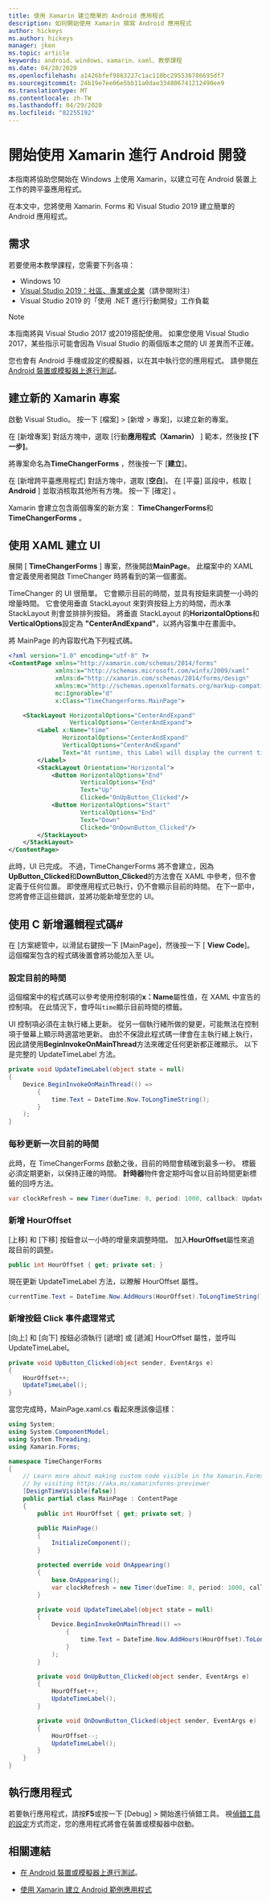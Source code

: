 ```yaml
---
title: 使用 Xamarin 建立簡單的 Android 應用程式
description: 如何開始使用 Xamarin 撰寫 Android 應用程式
author: hickeys
ms.author: hickeys
manager: jken
ms.topic: article
keywords: android、windows、xamarin、xaml、教學課程
ms.date: 04/28/2020
ms.openlocfilehash: a1426bfef9863227c1ac110bc295536786695df7
ms.sourcegitcommit: 24b19e7ee06e5bb11a0dae334806741212490ee9
ms.translationtype: MT
ms.contentlocale: zh-TW
ms.lasthandoff: 04/29/2020
ms.locfileid: "82255192"
---
```

# <a name="get-started-developing-for-android-using-xamarinforms"></a>開始使用 Xamarin 進行 Android 開發

本指南將協助您開始在 Windows 上使用 Xamarin，以建立可在 Android 裝置上工作的跨平臺應用程式。

在本文中，您將使用 Xamarin. Forms 和 Visual Studio 2019 建立簡單的 Android 應用程式。

## <a name="requirements"></a>需求

若要使用本教學課程，您需要下列各項：

- Windows 10
- [Visual Studio 2019：社區、專業或企業](https://visualstudio.microsoft.com/downloads/)（請參閱附注）
- Visual Studio 2019 的「使用 .NET 進行行動開發」工作負載

> [!NOTE]
> 本指南將與 Visual Studio 2017 或2019搭配使用。 如果您使用 Visual Studio 2017，某些指示可能會因為 Visual Studio 的兩個版本之間的 UI 差異而不正確。

您也會有 Android 手機或設定的模擬器，以在其中執行您的應用程式。 請參閱[在 Android 裝置或模擬器上進行測試](emulator.md)。

## <a name="create-a-new-xamarinforms-project"></a>建立新的 Xamarin 專案

啟動 Visual Studio。 按一下 [檔案] > [新增 > 專案]，以建立新的專案。

在 [新增專案] 對話方塊中，選取 [行動**應用程式（Xamarin）** ] 範本，然後按 **[下一步]**。

將專案命名為**TimeChangerForms** ，然後按一下 [**建立**]。

在 [新增跨平臺應用程式] 對話方塊中，選取 [**空白**]。 在 [平臺] 區段中，核取 [ **Android** ] 並取消核取其他所有方塊。 按一下 [確定]  。

Xamarin 會建立包含兩個專案的新方案： **TimeChangerForms**和**TimeChangerForms** 。

## <a name="create-a-ui-with-xaml"></a>使用 XAML 建立 UI

展開 [ **TimeChangerForms** ] 專案，然後開啟**MainPage**。 此檔案中的 XAML 會定義使用者開啟 TimeChanger 時將看到的第一個畫面。

TimeChanger 的 UI 很簡單。 它會顯示目前的時間，並具有按鈕來調整一小時的增量時間。 它會使用垂直 StackLayout 來對齊按鈕上方的時間，而水準 StackLayout 則會並排排列按鈕。 將垂直 StackLayout 的**HorizontalOptions**和**VerticalOptions**設定為 **"CenterAndExpand"**，以將內容集中在畫面中。

將 MainPage 的內容取代為下列程式碼。

```xml
<?xml version="1.0" encoding="utf-8" ?>
<ContentPage xmlns="http://xamarin.com/schemas/2014/forms"
             xmlns:x="http://schemas.microsoft.com/winfx/2009/xaml"
             xmlns:d="http://xamarin.com/schemas/2014/forms/design"
             xmlns:mc="http://schemas.openxmlformats.org/markup-compatibility/2006"
             mc:Ignorable="d"
             x:Class="TimeChangerForms.MainPage">

    <StackLayout HorizontalOptions="CenterAndExpand"
                 VerticalOptions="CenterAndExpand">
        <Label x:Name="time"
               HorizontalOptions="CenterAndExpand"
               VerticalOptions="CenterAndExpand"
               Text="At runtime, this Label will display the current time.">
        </Label>
        <StackLayout Orientation="Horizontal">
            <Button HorizontalOptions="End"
                    VerticalOptions="End"
                    Text="Up"
                    Clicked="OnUpButton_Clicked"/>
            <Button HorizontalOptions="Start"
                    VerticalOptions="End"
                    Text="Down"
                    Clicked="OnDownButton_Clicked"/>
        </StackLayout>
    </StackLayout>
</ContentPage>
```

此時，UI 已完成。 不過，TimeChangerForms 將不會建立，因為**UpButton_Clicked**和**DownButton_Clicked**的方法會在 XAML 中參考，但不會定義于任何位置。 即使應用程式已執行，仍不會顯示目前的時間。 在下一節中，您將會修正這些錯誤，並將功能新增至您的 UI。

## <a name="add-logic-code-with-c"></a>使用 C 新增邏輯程式碼#

在 [方案總管中，以滑鼠右鍵按一下 [MainPage]，然後按一下 [ **View Code**]。 這個檔案包含的程式碼後置會將功能加入至 UI。

### <a name="set-the-current-time"></a>設定目前的時間

這個檔案中的程式碼可以參考使用控制項的**x：Name**屬性值，在 XAML 中宣告的控制項。 在此情況下，會呼叫`time`顯示目前時間的標籤。

UI 控制項必須在主執行緒上更新。 從另一個執行緒所做的變更，可能無法在控制項于螢幕上顯示時適當地更新。 由於不保證此程式碼一律會在主執行緒上執行，因此請使用**BeginInvokeOnMainThread**方法來確定任何更新都正確顯示。 以下是完整的 UpdateTimeLabel 方法。

```csharp
private void UpdateTimeLabel(object state = null)
{
    Device.BeginInvokeOnMainThread(() =>
        {
            time.Text = DateTime.Now.ToLongTimeString();
        }
    );
}
```

### <a name="update-the-current-time-once-every-second"></a>每秒更新一次目前的時間

此時，在 TimeChangerForms 啟動之後，目前的時間會精確到最多一秒。 標籤必須定期更新，以保持正確的時間。 **計時器**物件會定期呼叫會以目前時間更新標籤的回呼方法。

```csharp
var clockRefresh = new Timer(dueTime: 0, period: 1000, callback: UpdateTimeLabel, state: null);
```

### <a name="add-houroffset"></a>新增 HourOffset

[上移] 和 [下移] 按鈕會以一小時的增量來調整時間。 加入**HourOffset**屬性來追蹤目前的調整。

```csharp
public int HourOffset { get; private set; }
```

現在更新 UpdateTimeLabel 方法，以瞭解 HourOffset 屬性。

```csharp
currentTime.Text = DateTime.Now.AddHours(HourOffset).ToLongTimeString();
```

### <a name="add-button-click-event-handlers"></a>新增按鈕 Click 事件處理常式

[向上] 和 [向下] 按鈕必須執行 [遞增] 或 [遞減] HourOffset 屬性，並呼叫 UpdateTimeLabel。

```csharp
private void UpButton_Clicked(object sender, EventArgs e)
{
    HourOffset++;
    UpdateTimeLabel();
}
```

當您完成時，MainPage.xaml.cs 看起來應該像這樣：

```csharp
using System;
using System.ComponentModel;
using System.Threading;
using Xamarin.Forms;

namespace TimeChangerForms
{
    // Learn more about making custom code visible in the Xamarin.Forms previewer
    // by visiting https://aka.ms/xamarinforms-previewer
    [DesignTimeVisible(false)]
    public partial class MainPage : ContentPage
    {
        public int HourOffset { get; private set; }

        public MainPage()
        {
            InitializeComponent();
        }

        protected override void OnAppearing()
        {
            base.OnAppearing();
            var clockRefresh = new Timer(dueTime: 0, period: 1000, callback: UpdateTimeLabel, state: null);
        }

        private void UpdateTimeLabel(object state = null)
        {
            Device.BeginInvokeOnMainThread(() =>
                {
                    time.Text = DateTime.Now.AddHours(HourOffset).ToLongTimeString();
                }
            );
        }

        private void OnUpButton_Clicked(object sender, EventArgs e)
        {
            HourOffset++;
            UpdateTimeLabel();
        }

        private void OnDownButton_Clicked(object sender, EventArgs e)
        {
            HourOffset--;
            UpdateTimeLabel();
        }
    }
}
```

## <a name="run-the-app"></a>執行應用程式

若要執行應用程式，請按**F5**或按一下 [Debug] > 開始進行偵錯工具。 視[偵錯工具的設定](emulator.md)方式而定，您的應用程式將會在裝置或模擬器中啟動。

## <a name="related-links"></a>相關連結

- [在 Android 裝置或模擬器上進行測試](emulator.md)。

- [使用 Xamarin 建立 Android 範例應用程式](xamarin-android.md)
